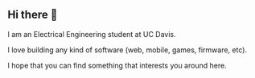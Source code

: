 ## Hi there 👋

I am an Electrical Engineering student at UC Davis.

I love building any kind of software (web, mobile, games, firmware, etc).

I hope that you can find something that interests you around here.

<!--
**gutsyguy/gutsyguy** is a ✨ _special_ ✨ repository because its `README.md` (this file) appears on your GitHub profile.

Here are some ideas to get you started:

- 🔭 I’m currently working on ...
- 🌱 I’m currently learning ...
- 👯 I’m looking to collaborate on ...
- 🤔 I’m looking for help with ...
- 💬 Ask me about ...
- 📫 How to reach me: ...
- 😄 Pronouns: ...
- ⚡ Fun fact: ...
-->
